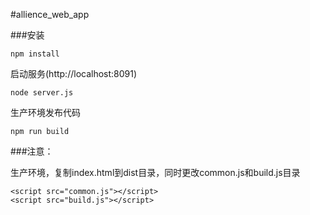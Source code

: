 #allience_web_app

###安装
```
npm install
```
启动服务(http://localhost:8091)

```
node server.js
```
生产环境发布代码
```
npm run build
```

###注意：

生产环境，复制index.html到dist目录，同时更改common.js和build.js目录
```
<script src="common.js"></script>
<script src="build.js"></script>
```